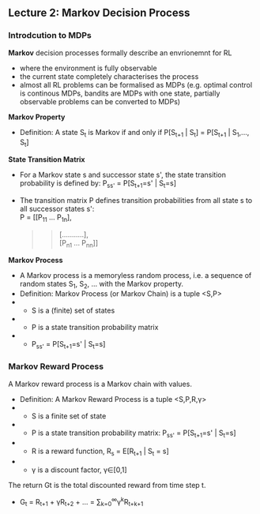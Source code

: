 ## Lecture 2: Markov Decision Process
### Introdcution to MDPs
**Markov** decision processes formally describe an envrionemnt for RL
- where the environment is fully observable
- the current state completely characterises the process
- almost all RL problems can be formalised as MDPs (e.g. optimal control is continous MDPs, bandits are MDPs with one state, partially observable problems can be converted to MDPs)

**Markov Property**
- Definition:
A state S<sub>t</sub> is Markov if and only if
P[S<sub>t+1</sub> | S<sub>t</sub>] = P[S<sub>t+1</sub> | S<sub>1</sub>,..., S<sub>t</sub>]

**State Transition Matrix**
- For a Markov state s and successor state s', the state transition probability is defined by:
P<sub>ss'</sub> = P[S<sub>t+1</sub>=s' | S<sub>t</sub>=s]

- The transition matrix P defines transition probabilities from all state s to all successor states s': \
P = [[P<sub>11</sub> ... P<sub>1n</sub>], 
  >> [...........], \
  >> [P<sub>n1</sub> ... P<sub>nn</sub>]] 

**Markov Process**
- A Markov process is a memoryless random process, i.e. a sequence of random states S<sub>1</sub>, S<sub>2</sub>, ... with the Markov property.
- Definition:
Markov Process (or Markov Chain) is a tuple <S,P>
- - S is a (finite) set of states
- - P is a state transition probability matrix
- - P<sub>ss'</sub> = P[S<sub>t+1</sub>=s' | S<sub>t</sub>=s]

### Markov Reward Process
A Markov reward process is a Markov chain with values.
- Definition: A Markov Reward Process is a tuple <S,P,R,γ>
- - S is a finite set of state
- - P is a state transition probability matrix: P<sub>ss'</sub> = P[S<sub>t+1</sub>=s' | S<sub>t</sub>=s]
- - R is a reward function, R<sub>s</sub> = E[R<sub>t+1</sub> | S<sub>t</sub> = s]
- - γ is a discount factor, γ∈[0,1]

The return Gt is the total discounted reward from time step t.
- G<sub>t</sub> = R<sub>t+1</sub> + γR<sub>t+2</sub> + ... = ∑<sub>k=0</sub><sup>∞</sup>γ<sup>k</sup>R<sub>t+k+1</sub>

 
